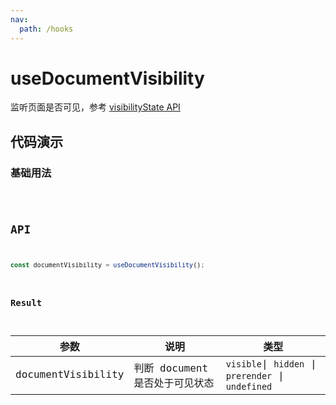 ```yaml
---
nav:
  path: /hooks
---
```


# useDocumentVisibility

监听页面是否可见，参考 [visibilityState API](https://developer.mozilla.org/docs/Web/API/Document/visibilityState)

## 代码演示

### 基础用法

<code src="./demo/demo1.tsx" />

## API

```typescript
const documentVisibility = useDocumentVisibility();
```

### Result

| 参数               | 说明                                 | 类型                                               |
| ------------------ | ------------------------------------ | -------------------------------------------------- |
| documentVisibility | 判断 document 是否处于可见状态 | `visible`\| `hidden` \| `prerender` \| `undefined` |
